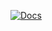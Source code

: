 [![Docs](https://github.com/github/docs/actions/workflows/docs.yml/badge.svg)](https://mharradon.github.io/Jaxed/)
